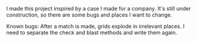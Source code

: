 I made this project inspired by a case I made for a company. It's still under construction, so there are some bugs and places I want to change.

Known bugs:
After a match is made, grids explode in irrelevant places. I need to separate the check and blast methods and write them again.
